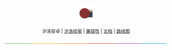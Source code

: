 <p align="center">
<img alt="Sillot" src="../../../app/stage/icon.png" style="height:58px">
</p>

<p align="center">
汐洛安卓 | <a href="../Sillot-Gibbet">汐洛绞架</a> | <a href="../compatibility">兼容性</a>
| <a href="../document">文档</a> | <a href="../roadmap">路线图</a>
</p>

<p align="center">
<img alt="split" src="../../split.png"/>
<br><br><br>
</p>
